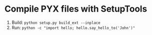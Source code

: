 # Compile PYX files with SetupTools

1. Build: `python setup.py build_ext --inplace`
2. Run: `python -c "import hello; hello.say_hello_to('John')"`